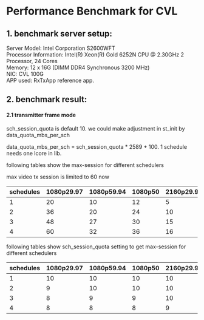 # Performance Benchmark for CVL

## 1. benchmark server setup:
Server Model: Intel Corporation S2600WFT  
Processor Information: Intel(R) Xeon(R) Gold 6252N CPU @ 2.30GHz
                       2 Processor, 24 Cores  
Memory: 12 x 16G (DIMM DDR4 Synchronous 3200 MHz)  
NIC: CVL 100G  
APP used: RxTxApp reference app.

## 2. benchmark result:
#### 2.1 transmitter frame mode
sch_session_quota is default 10.
we could make adjustment in st_init by data_quota_mbs_per_sch

data_quota_mbs_per_sch = sch_session_quota * 2589 + 100.
1 schedule needs one lcore in lib.

following tables show the max-session for different schedulers

max video tx session is limited to 60 now

schedules | 1080p29.97 | 1080p59.94 | 1080p50 |  2160p29.97 | 2160p59.94 | 2160p50 
 --- | --- | --- | --- | --- | --- |---
 1 |  20  | 10 | 12 | 5 | 2 | 3
 2  | 36 | 20 | 24 | 10 | 4 | 6
 3 | 48  | 27 | 30 | 15 | 6 | 9
 4 | 60  | 32 | 36 | 16 | 8 | 11

following tables show sch_session_quota setting to get max-session for different schedulers

schedules | 1080p29.97 | 1080p59.94 | 1080p50 |2160p29.97 | 2160p59.94 | 2160p50
 --- | --- | --- | --- | --- | --- | ---
 1 |  10  | 10 | 10 | 10 | 10 | 10
 2  | 9 | 10 | 10 | 10 | 10 | 10
 3 | 8  | 9 | 9 | 10 | 10 | 10
 4 | 8  | 8 | 8 | 9 | 10 | 10
